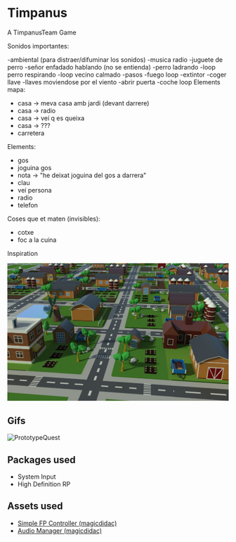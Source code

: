 # Timpanus
A TimpanusTeam Game

Sonidos importantes:

-ambiental (para distraer/difuminar los sonidos)
-musica radio
-juguete de perro
-señor enfadado hablando (no se entienda)
-perro ladrando
-loop perro respirando
-loop vecino calmado
-pasos
-fuego loop
-extintor
-coger llave
-llaves moviendose por el viento
-abrir puerta
-coche loop
Elements mapa:

 - casa -> meva casa amb jardi (devant darrere)
 - casa -> radio
 - casa -> veí q es queixa
 - casa -> ???
 - carretera


Elements:

 - gos
 - joguina gos
 - nota -> "he deixat joguina del gos a darrera"
 - clau
 - veí persona
 - radio
 - telefon

Coses que et maten (invisibles):

 - cotxe
 - foc a la cuina

Inspiration

![Screenshot](town.jpg)

## Gifs
![PrototypeQuest](Timpanus-01.gif)

## Packages used

* System Input
* High Definition RP

## Assets used

* [Simple FP Controller (magicdidac)](https://magicdvstudio.com/assets/simpleFirstPersonController.unitypackage)
* [Audio Manager (magicdidac)](https://magicdvstudio.com/assets/AudioManager_by_magicdidac.unitypackage)
